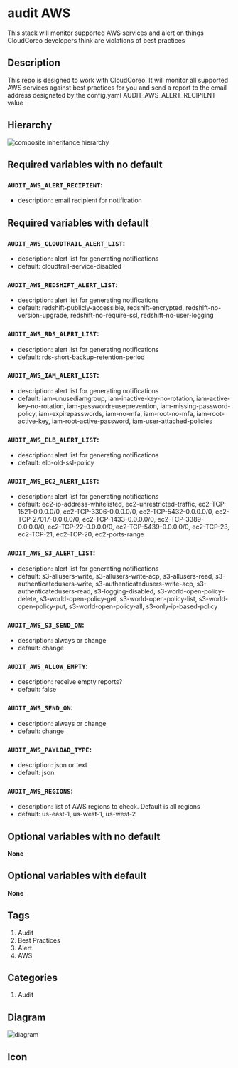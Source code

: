 audit AWS
============================
This stack will monitor supported AWS services and alert on things CloudCoreo developers think are violations of best practices


## Description
This repo is designed to work with CloudCoreo. It will monitor all supported AWS services against best practices for you and send a report to the email address designated by the config.yaml AUDIT&#95;AWS&#95;ALERT&#95;RECIPIENT value


## Hierarchy
![composite inheritance hierarchy](https://raw.githubusercontent.com/CloudCoreo/audit-aws/master/images/hierarchy.png "composite inheritance hierarchy")



## Required variables with no default

### `AUDIT_AWS_ALERT_RECIPIENT`:
  * description: email recipient for notification


## Required variables with default

### `AUDIT_AWS_CLOUDTRAIL_ALERT_LIST`:
  * description: alert list for generating notifications
  * default: cloudtrail-service-disabled

### `AUDIT_AWS_REDSHIFT_ALERT_LIST`:
  * description: alert list for generating notifications
  * default: redshift-publicly-accessible, redshift-encrypted, redshift-no-version-upgrade, redshift-no-require-ssl, redshift-no-user-logging

### `AUDIT_AWS_RDS_ALERT_LIST`:
  * description: alert list for generating notifications
  * default: rds-short-backup-retention-period

### `AUDIT_AWS_IAM_ALERT_LIST`:
  * description: alert list for generating notifications
  * default: iam-unusediamgroup, iam-inactive-key-no-rotation, iam-active-key-no-rotation, iam-passwordreuseprevention, iam-missing-password-policy, iam-expirepasswords, iam-no-mfa, iam-root-no-mfa, iam-root-active-key, iam-root-active-password, iam-user-attached-policies

### `AUDIT_AWS_ELB_ALERT_LIST`:
  * description: alert list for generating notifications
  * default: elb-old-ssl-policy

### `AUDIT_AWS_EC2_ALERT_LIST`:
  * description: alert list for generating notifications
  * default: ec2-ip-address-whitelisted, ec2-unrestricted-traffic, ec2-TCP-1521-0.0.0.0/0, ec2-TCP-3306-0.0.0.0/0, ec2-TCP-5432-0.0.0.0/0, ec2-TCP-27017-0.0.0.0/0, ec2-TCP-1433-0.0.0.0/0, ec2-TCP-3389-0.0.0.0/0, ec2-TCP-22-0.0.0.0/0, ec2-TCP-5439-0.0.0.0/0, ec2-TCP-23, ec2-TCP-21, ec2-TCP-20, ec2-ports-range

### `AUDIT_AWS_S3_ALERT_LIST`:
  * description: alert list for generating notifications
  * default: s3-allusers-write, s3-allusers-write-acp, s3-allusers-read, s3-authenticatedusers-write, s3-authenticatedusers-write-acp, s3-authenticatedusers-read, s3-logging-disabled, s3-world-open-policy-delete, s3-world-open-policy-get, s3-world-open-policy-list, s3-world-open-policy-put, s3-world-open-policy-all, s3-only-ip-based-policy

### `AUDIT_AWS_S3_SEND_ON`:
  * description: always or change
  * default: change

### `AUDIT_AWS_ALLOW_EMPTY`:
  * description: receive empty reports?
  * default: false

### `AUDIT_AWS_SEND_ON`:
  * description: always or change
  * default: change

### `AUDIT_AWS_PAYLOAD_TYPE`:
  * description: json or text
  * default: json

### `AUDIT_AWS_REGIONS`:
  * description: list of AWS regions to check. Default is all regions
  * default: us-east-1, us-west-1, us-west-2


## Optional variables with no default

**None**


## Optional variables with default

**None**

## Tags
1. Audit
1. Best Practices
1. Alert
1. AWS


## Categories
1. Audit


## Diagram
![diagram](https://raw.githubusercontent.com/CloudCoreo/audit-aws/master/images/diagram.png "diagram")


## Icon


